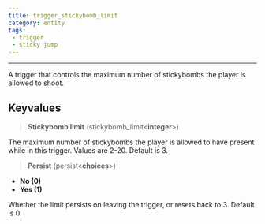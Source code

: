 ```yaml
---
title: trigger_stickybomb_limit
category: entity
tags:
 - trigger
 - sticky jump
---
```


----
A trigger that controls the maximum number of stickybombs the player is allowed to shoot.

## Keyvalues

>**Stickybomb limit** (stickybomb_limit&lt;**integer**&gt;)

The maximum number of stickybombs the player is allowed to have present while in this trigger. Values are 2-20. Default is 3.

>**Persist** (persist&lt;**choices**&gt;)
 - **No (0)**
 - **Yes (1)**

Whether the limit persists on leaving the trigger, or resets back to 3. Default is 0.

